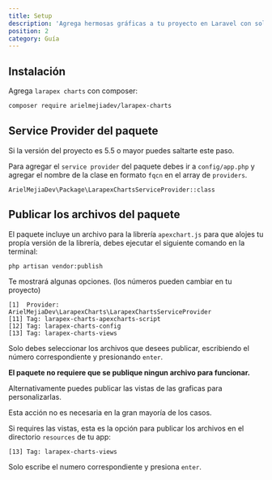 ```yaml
---
title: Setup
description: 'Agrega hermosas gráficas a tu proyecto en Laravel con solo un facade.'
position: 2
category: Guía
---
```


## Instalación

Agrega `larapex charts` con composer:

<code-group>
  <code-block label="Composer" active>

  ```bash
  composer require arielmejiadev/larapex-charts
  ```

  </code-block>
</code-group>

## Service Provider del paquete

<alert>

Si la versión del proyecto es 5.5 o mayor puedes saltarte este paso.

</alert>

Para agregar el `service provider` del paquete debes ir a `config/app.php` y agregar el nombre de la clase en formato `fqcn` en el array de `providers`.

```php[config/app.php]
ArielMejiaDev\Package\LarapexChartsServiceProvider::class
```

## Publicar los archivos del paquete

El paquete incluye un archivo para la librería `apexchart.js` para que alojes tu propía versión de la librería, debes ejecutar el siguiente comando en la terminal:

```php[php]
php artisan vendor:publish
```

Te mostrará algunas opciones. (los números pueden cambiar en tu proyecto)

```bash[bash]
[1]  Provider: ArielMejiaDev\LarapexCharts\LarapexChartsServiceProvider
[11] Tag: larapex-charts-apexcharts-script
[12] Tag: larapex-charts-config
[13] Tag: larapex-charts-views
```

Solo debes seleccionar los archivos que desees publicar, escribiendo el número correspondiente y presionando `enter`.

<alert type="danger">
<strong>El paquete no requiere que se publique ningun archivo para funcionar.</strong>

Alternativamente puedes publicar las vistas de las graficas para personalizarlas.

Esta acción no es necesaria en la gran mayoría de los casos.

</alert>

Si requires las vistas, esta es la opción para publicar los archivos en el directorio `resources` de tu app:

```bash[bash]
[13] Tag: larapex-charts-views
```

Solo escribe el numero correspondiente y presiona `enter`.